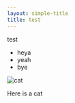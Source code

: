```yaml
---
layout: simple-title
title: test
---
```

test
* heya
* yeah
* bye

![cat](https://d17fnq9dkz9hgj.cloudfront.net/uploads/2012/11/153558006-tips-healthy-cat-632x475.jpg)

Here is a cat

